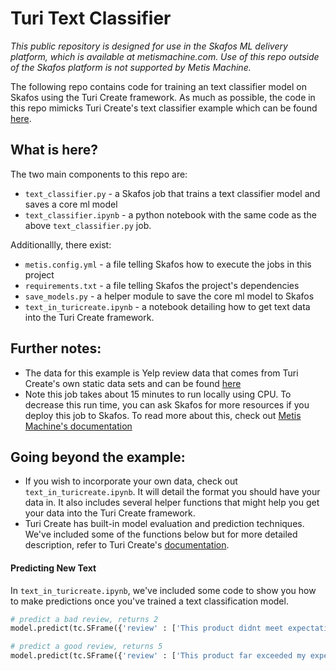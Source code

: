# Turi Text Classifier

_This public repository is designed for use in the Skafos ML delivery platform, which is available at metismachine.com. Use of this repo outside of the Skafos platform is not supported by Metis Machine._

The following repo contains code for training an text classifier model on Skafos using the Turi Create framework. As much as possible, the code in this repo mimicks Turi Create's text classifier example which can be found [here](https://apple.github.io/turicreate/docs/userguide/text_classifier/). 

## What is here?

The two main components to this repo are:
- `text_classifier.py` - a Skafos job that trains a text classifier model and saves a core ml model
- `text_classifier.ipynb` - a python notebook with the same code as the above `text_classifier.py` job.

Additionallly, there exist:
- `metis.config.yml` - a file telling Skafos how to execute the jobs in this project
- `requirements.txt` - a file telling Skafos the project's dependencies
- `save_models.py` - a helper module to save the core ml model to Skafos
- `text_in_turicreate.ipynb` - a notebook detailing how to get text data into the Turi Create framework.

## Further notes:
- The data for this example is Yelp review data that comes from Turi Create's own static data sets and can be found [here](https://static.turi.com/datasets/regression/yelp-data.csv)
- Note this job takes about 15 minutes to run locally using CPU. To decrease this run time, you can ask Skafos for more resources if you deploy this job to Skafos. To read more about this, check out [Metis Machine's documentation](https://docs.metismachine.io/docs/jobs-1)

## Going beyond the example:
- If you wish to incorporate your own data, check out `text_in_turicreate.ipynb`. It will detail the format you should have your data in. It also includes several helper functions that might help you get your data into the Turi Create framework.
- Turi Create has built-in model evaluation and prediction techniques. We've included some of the functions below but for more detailed description, refer to Turi Create's [documentation](https://apple.github.io/turicreate/docs/userguide/image_similarity/).

#### Predicting New Text
In `text_in_turicreate.ipynb`, we've included some code to show you how to make predictions once you've trained a text classification model.  

```python
# predict a bad review, returns 2
model.predict(tc.SFrame({'review' : ['This product didnt meet expectations']}))

# predict a good review, returns 5
model.predict(tc.SFrame({'review' : ['This product far exceeded my expectations']}))
```